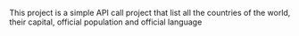 This project is a simple API call project that list all the countries of the world, their capital, official population and official language
